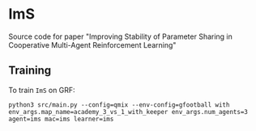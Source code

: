 # ImS
Source code for paper "Improving Stability of Parameter Sharing in Cooperative Multi-Agent Reinforcement Learning"

## Training

To train `ImS` on GRF: 

```shell
python3 src/main.py --config=qmix --env-config=gfootball with env_args.map_name=academy_3_vs_1_with_keeper env_args.num_agents=3 agent=ims mac=ims learner=ims
```

